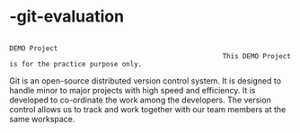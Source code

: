 # -git-evaluation



                                                                          DEMO Project
                                                         This DEMO Project is for the practice purpose only.
                                                 
                                                           
Git is an open-source distributed version control system. It is designed to handle minor to major projects with high speed and efficiency. It is developed to co-ordinate the
work among the developers. The version control allows us to track and work together with our team members at the same workspace.                                             
